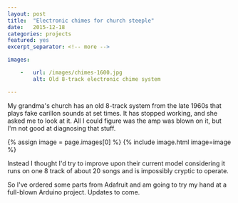 ```yaml
---
layout: post
title:  "Electronic chimes for church steeple"
date:   2015-12-18
categories: projects
featured: yes
excerpt_separator: <!-- more -->

images:

    -   url: /images/chimes-1600.jpg
        alt: Old 8-track electronic chime system

---
```


My grandma's church has an old 8-track system from the late 1960s that plays fake carillon sounds at set times. It has stopped working, and she asked me to look at it. All I could figure was the amp was blown on it, but I'm not good at diagnosing that stuff.

{% assign image = page.images[0] %}
{% include image.html image=image %}

Instead I thought I'd try to improve upon their current model considering it runs on one 8 track of about 20 songs and is impossibly cryptic to operate.

So I've ordered some parts from Adafruit and am going to try my hand at a full-blown Arduino project. Updates to come.